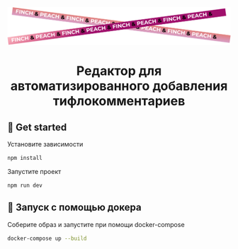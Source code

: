 <div id="header" align="center">
<img src="Group 76.png" alt="LinkedIn Badge"/>
  <h1>
Редактор для автоматизированного добавления тифлокомментариев
  </h1>
</div>

## 🚀 Get started
Установите зависимости

```bash
npm install
```
Запустите проект 

```bash
npm run dev
```

## 🐳 Запуск с помощью докера
Соберите образ и запустите при помощи docker-compose
```bash
docker-compose up --build
```

